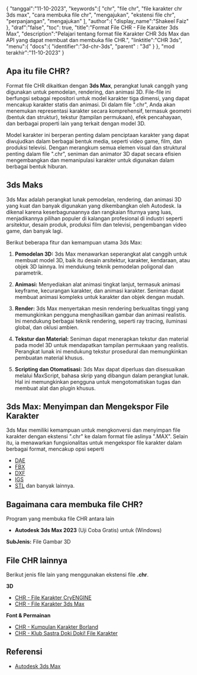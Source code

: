 {
"tanggal":"11-10-2023",
   "keywords":[
"chr",
"file chr",
"file karakter chr 3ds max",
"cara membuka file chr",
"mengajukan",
"ekstensi file chr",
"perpanjangan",
"mengajukan"
],
   "author":{
"display_name":"Shakeel Faiz"
},
"draf":"false",
"toc": true,
"title":"Format File CHR - File Karakter 3ds Max",
   "description":"Pelajari tentang format file Karakter CHR 3ds Max dan API yang dapat membuat dan membuka file CHR.",
"linktitle":"CHR 3ds",
   "menu":{
      "docs":{
         "identifier":"3d-chr-3ds",
"parent" : "3d"
}
},
"mod terakhir":"11-10-2023"
}

## Apa itu file CHR?

Format file CHR dikaitkan dengan **3ds Max**, perangkat lunak canggih yang digunakan untuk pemodelan, rendering, dan animasi 3D. File-file ini berfungsi sebagai repositori untuk model karakter tiga dimensi, yang dapat mencakup karakter statis dan animasi. Di dalam file ".chr", Anda akan menemukan representasi karakter secara komprehensif, termasuk geometri (bentuk dan struktur), tekstur (tampilan permukaan), efek pencahayaan, dan berbagai properti lain yang terkait dengan model 3D.

Model karakter ini berperan penting dalam penciptaan karakter yang dapat diwujudkan dalam berbagai bentuk media, seperti video game, film, dan produksi televisi. Dengan merangkum semua elemen visual dan struktural penting dalam file ".chr", seniman dan animator 3D dapat secara efisien mengembangkan dan memanipulasi karakter untuk digunakan dalam berbagai bentuk hiburan.

## 3ds Maks

3ds Max adalah perangkat lunak pemodelan, rendering, dan animasi 3D yang kuat dan banyak digunakan yang dikembangkan oleh Autodesk. Ia dikenal karena keserbagunaannya dan rangkaian fiturnya yang luas, menjadikannya pilihan populer di kalangan profesional di industri seperti arsitektur, desain produk, produksi film dan televisi, pengembangan video game, dan banyak lagi.

Berikut beberapa fitur dan kemampuan utama 3ds Max:

1. **Pemodelan 3D:** 3ds Max menawarkan seperangkat alat canggih untuk membuat model 3D, baik itu desain arsitektur, karakter, kendaraan, atau objek 3D lainnya. Ini mendukung teknik pemodelan poligonal dan parametrik.
    



2. **Animasi:** Menyediakan alat animasi tingkat lanjut, termasuk animasi keyframe, kecurangan karakter, dan animasi karakter. Seniman dapat membuat animasi kompleks untuk karakter dan objek dengan mudah.
    



3. **Render:** 3ds Max menyertakan mesin rendering berkualitas tinggi yang memungkinkan pengguna menghasilkan gambar dan animasi realistis. Ini mendukung berbagai teknik rendering, seperti ray tracing, iluminasi global, dan oklusi ambien.
    



4. **Tekstur dan Material:** Seniman dapat menerapkan tekstur dan material pada model 3D untuk mendapatkan tampilan permukaan yang realistis. Perangkat lunak ini mendukung tekstur prosedural dan memungkinkan pembuatan material khusus.
       




5. **Scripting dan Otomatisasi:** 3ds Max dapat diperluas dan disesuaikan melalui MaxScript, bahasa skrip yang dibangun dalam perangkat lunak. Hal ini memungkinkan pengguna untuk mengotomatiskan tugas dan membuat alat dan plugin khusus.

## 3ds Max: Menyimpan dan Mengekspor File Karakter

3ds Max memiliki kemampuan untuk mengkonversi dan menyimpan file karakter dengan ekstensi ".chr" ke dalam format file aslinya ".MAX". Selain itu, ia menawarkan fungsionalitas untuk mengekspor file karakter dalam berbagai format, mencakup opsi seperti

- [DAE](/id/3d/dae/)
- [FBX](/id/3d/fbx/)
- [DXF](/id/cad/dxf/)
- [IGS](/id/cad/igs/)
- [STL](/id/cad/stl/) dan banyak lainnya.

## Bagaimana cara membuka file CHR?

Program yang membuka file CHR antara lain

- **Autodesk 3ds Max 2023** (Uji Coba Gratis) untuk (Windows)

**SubJenis:** File Gambar 3D

## File CHR lainnya

Berikut jenis file lain yang menggunakan ekstensi file **.chr**.

**3D**
- [CHR - File Karakter CryENGINE](/id/3d/chr-cryengine/)
- [CHR - File Karakter 3ds Max](/id/3d/chr-3ds/)

**Font & Permainan**
- [CHR - Kumpulan Karakter Borland](/id/font/chr/)
- [CHR - Klub Sastra Doki Doki! File Karakter](/id/game/chr-doki/)

## Referensi
* [Autodesk 3ds Max](https://en.wikipedia.org/wiki/Autodesk_3ds_Max)

